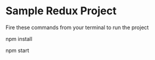 # Sample Redux Project
Fire these commands from your terminal to run the project

npm install

npm start

